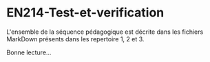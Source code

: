 # EN214-Test-et-verification

L'ensemble de la séquence pédagogique est décrite dans les fichiers MarkDown présents dans les repertoire 1, 2 et 3.

Bonne lecture...